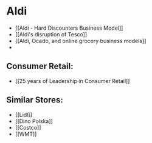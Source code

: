 # Aldi

- [[Aldi - Hard Discounters Business Model]]
- [[Aldi's disruption of Tesco]]
- [[Aldi, Ocado, and online grocery business models]]
- 





## Consumer Retail:
- [[25 years of Leadership in Consumer Retail]]

## Similar Stores:
- [[Lidl]]
- [[Dino Polska]]
- [[Costco]]
- [[WMT]]
